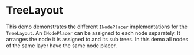 # TreeLayout

This demo demonstrates the different `INodePlacer` implementations for the
     `TreeLayout`.
     An `INodePlacer` can be assigned to each node separately. It arranges the node it is
		assigned to and its sub trees. In this demo all nodes of the same layer have the same node placer.
